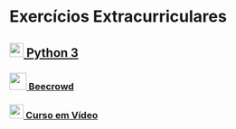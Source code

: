 # Exercícios Extracurriculares

## <img src="https://cdn-icons-png.flaticon.com/512/5968/5968350.png" width="25"><a href="/Python"> Python 3</a>

### <img src="https://i.pinimg.com/favicons/5999c685f92bb3ed1881148e3fb2c085f5bb599de6462b73bcbd4286.ico?e43f735e83c7f5ee9dfdad5ef2a9640c" width="30"><a href="/Python/Beecrowd"> Beecrowd</a>

### <img src="https://allmylinks.com/upload/Site/favicon/u/r/8/RWbFX3KS_afHDmiEM8mX6CdmV0w7cbK6.png" width="25"><a href="/Python/Curso em Vídeo"> Curso em Vídeo</a>
